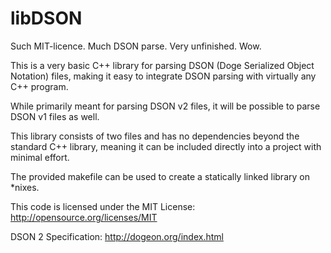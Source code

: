 libDSON
===
Such MIT-licence. Much DSON parse. Very unfinished. Wow.

This is a very basic C++ library for parsing DSON (Doge Serialized Object Notation) files, making it easy to integrate DSON parsing with virtually any C++ program.

While primarily meant for parsing DSON v2 files, it will be possible to parse DSON v1 files as well.

This library consists of two files and has no dependencies beyond the standard C++ library, meaning it can be included directly into a project with minimal effort.
 
The provided makefile can be used to create a statically linked library on *nixes.

This code is licensed under the MIT License: http://opensource.org/licenses/MIT

DSON 2 Specification: http://dogeon.org/index.html
